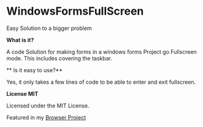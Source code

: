 # WindowsFormsFullScreen

Easy Solution to a bigger problem


**What is it?**

A code Solution for making forms in a windows forms Project go Fullscreen mode. This includes covering the taskbar. 

** Is it easy to use?**

Yes, it only takes a few lines of code  to be able to enter and exit fullscreen. 

**License MIT**

Licensed under the MIT License. 



Featured in my [Browser Project](https://github.com/jdc20181/BeffsBrowser) 

